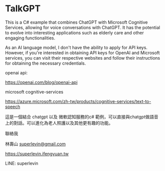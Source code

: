# TalkGPT
This is a C# example that combines ChatGPT with Microsoft Cognitive Services, allowing for voice conversations with ChatGPT. It has the potential to evolve into interesting applications such as elderly care and other engaging functionalities.

As an AI language model, I don't have the ability to apply for API keys. However, if you're interested in obtaining API keys for OpenAI and Microsoft services, you can visit their respective websites and follow their instructions for obtaining the necessary credentials.

openai api:

https://openai.com/blog/openai-api

microsoft cognitive-services

https://azure.microsoft.com/zh-tw/products/cognitive-services/text-to-speech

這是一個結合 chatgpt 以及 微軟認知服務的c# 範例，可以直接與chatgpt做語音上的對話。可以進化為老人照護以及其他更有趣的功能。

聯絡我

林壽山 superlevin@gmail.com

https://superlevin.ifengyuan.tw

LINE: superlevin
